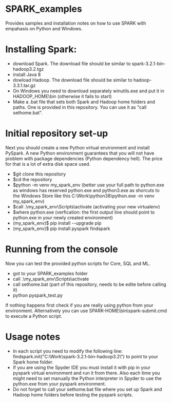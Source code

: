 # SPARK_examples
Provides samples and installation notes on how to use SPARK with empahasis on Python and Windows.

# Installing Spark:
* download Spark. The download file should be similar to spark-3.2.1-bin-hadoop3.2.tgz
* install Java 8
* dowload Hadoop. The download file should be similar to hadoop-3.3.1.tar.gz
* On Windows you need to download separately winutils.exe and put it in HADOOP_HOME\bin (otherwise it fails to start)
* Make a .bat file that sets both Spark and Hadoop home folders and paths. One is provided in this repository. You can use it as "call sethome.bat".

# Initial repository set-up

Next you should create a new Python virtual environment and install PySpark.
A new Python environment guarantees that you will not have problem with package dependencies (Python dependency hell). The price for that is a lot of extra disk space used.

* $git clone this repository
* $cd the repository 
* $python -m venv my_spark_env (better use your full path to python.exe as windows has reserved python.exe and python3.exe as shorcuts to the Windows Store like this C:\Work\python38\python.exe -m venv my_spark_env)
* $call .\my_spark_env\Scripts\activate (activating your new virtualenv)
* $where python.exe (verfication: the first output line should point to python.exe in your newly created environment)
* (my_spark_env)$ pip install --upgrade pip
* (my_spark_env)$ pip install pyspark findspark

# Running from the console
Now you can test the provided python scripts for Core, SQL and ML.

* got to your SPARK_examples folder
* call .\my_spark_env\Scripts\activate
* call sethome.bat (part of this repository, needs to be edite before calling it)
* python pyspark_test.py

If nothing happens first check if you are really using python from your environment.
Alternatively you can use SPARK-HOME\bin\spark-submit.cmd to execute a Python script.

# Usage notes
* In each script you need to modify the following line: findspark.init("C:\\Work\\spark-3.2.1-bin-hadoop3.2\\") to point to your Spark home folder.
* If you are using the Spyder IDE you must install it with pip in your pyspark virtual environment and run it from there. Also each time you might need to set manually the Python interpreter in Spyder to use the python.exe from your pyspark environment.
* Do not forget to call your sethome.bat file where you set up Spark and Hadoop home folders before testing the pyspark scripts. 








